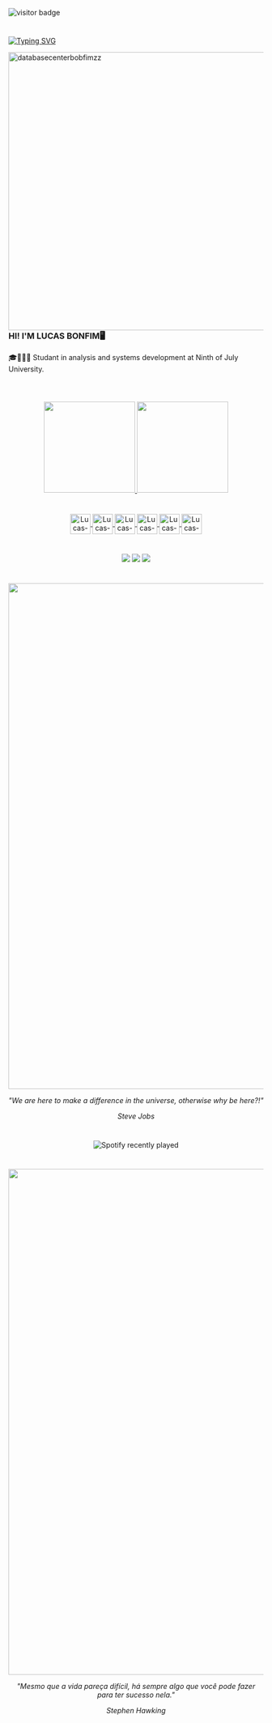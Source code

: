  ![visitor badge](https://visitor-badge.glitch.me/badge?page_id=BonfimLucas.visitor-badge&left_color=blue&right_color=blue&left_text=Hello%20Visitors)
 
#

[![Typing SVG](https://readme-typing-svg.demolab.com?font=Fira+Code&pause=1000&color=0BA10F&width=435&lines=Hello!+Welcome+to+my+Github+profile!;Ol%C3%A1!+Bem+vindo+ao+meu+reposit%C3%B3rio!;+%E4%BD%A0%E5%A5%BD%EF%BC%81%E6%AD%A1%E8%BF%8E%E4%BE%86%E5%88%B0%E6%88%91%E7%9A%84+Github+%E5%80%8B%E4%BA%BA%E8%B3%87%E6%96%99%EF%BC%81)](https://git.io/typing-svg)

<img src="https://i.imgur.com/saIEBMs.png" in-width="400px" max-width="550px" width="550px" align="right" alt="databasecenterbobfimzz">

#
<H3> HI! I'M LUCAS BONFIM🖥</H3>
🎓👨🏽‍🎓 Studant in analysis and systems development at Ninth of July University.<br>
<br>

#
<div align="center">
  <a href="https://github.com/BonfimLucas">
  <img height="180em" src="https://github-readme-stats.vercel.app/api?username=BonfimLucas&show_icons=true&theme=blue-green"/>
  <img height="180em" src="https://github-readme-stats.vercel.app/api/top-langs/?username=BonfimLucas&layout=compact&langs_count=7&theme=blue-green"/>
</div>
  
 #
    
  <div align="center">
  <img align="center" alt="Lucas-HTML" height="40" width="40" src="https://cdn.jsdelivr.net/gh/devicons/devicon/icons/html5/html5-original.svg" />
  <img align="center" alt="Lucas-CSS" height="40" width="40" src="https://cdn.jsdelivr.net/gh/devicons/devicon/icons/css3/css3-original.svg" />
  <img align="center" alt="Lucas-PYTHON" height="40" width="40" src="https://www.svgrepo.com/show/331553/python-package-index.svg" />
  <img align="center" alt="Lucas-ICON" height="40" width="40" src="https://cdn.jsdelivr.net/gh/devicons/devicon/icons/mysql/mysql-original.svg" />
  <img align="center" alt="Lucas-PANDAS" height="40" width="40" src="https://cdn.jsdelivr.net/gh/devicons/devicon/icons/pandas/pandas-original.svg" />
  <img align="center" alt="Lucas-ICON" height="40" width="40" src="https://cdn.jsdelivr.net/gh/devicons/devicon/icons/jupyter/jupyter-original-wordmark.svg" />
   
    
  
    
  </div>
  
  #
    
  <div align="center">
   <a href="https://www.instagram.com/lucasbonfimzz/" target="_blank"><img src="https://img.shields.io/badge/-Instagram-%23E4405F?style=for-the-badge&logo=instagram&logoColor=white" target="_blank"></a>
   <a href="https://www.linkedin.com/in/lucas-bonfim-8a29b922b/" target="_blank"><img src="https://img.shields.io/badge/LinkedIn-0077B5?style=for-the-badge&logo=linkedin&logoColor=white" target="_blank"></a>
   <a href="https://open.spotify.com/user/0629dlkwu27l6v9mv9ht9ccom" target="_blank"><img src="https://img.shields.io/badge/Spotify-1ED760?&style=for-the-badge&logo=spotify&logoColor=white" target="_blank"></a>  
  </div>

#

<div align = 'center'>

<img src="https://i.pinimg.com/originals/86/d7/5a/86d75a902dda5a4c6ac4b95d8a5afba4.gif" width="1000">

 <i>"We are here to make a difference in the universe, otherwise why be here?!"
  
  Steve Jobs</i>
</div>

#

<div align="center">

![Spotify recently played](https://spotify-recently-played-readme.vercel.app/api?user=0629dlkwu27l6v9mv9ht9ccom&count=1)

</div>  
 
 #
 
 <div align = 'center'>
  
 <img src="https://i.pinimg.com/originals/59/9b/49/599b49d09b1e9a4014dac365dcf00d99.gif" width = "1000">
 
 <i>"Mesmo que a vida pareça difícil, há sempre algo que você pode fazer para ter sucesso nela."
  
  Stephen Hawking</i>
 
 </div>
